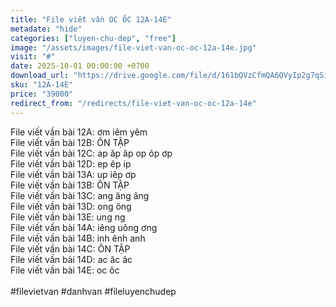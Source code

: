 ```yaml
---
title: "File viết vần OC ÔC 12A-14E"
metadate: "hide"
categories: ["luyen-chu-dep", "free"]
image: "/assets/images/file-viet-van-oc-oc-12a-14e.jpg"
visit: "#"
date: 2025-10-01 00:00:00 +0700
download_url: "https://drive.google.com/file/d/161bQVzCfmQA6QVyIp2g7qSivzh_zNsoF/view?fbclid=IwY2xjawNKBOdleHRuA2FlbQIxMABicmlkETFVdUtreWxOallLc2FSWEpPAR4ukXq9Yz2pc77TvJRh9O5jYAHH_ZAYeEDI6xPzZwTsPI32_-AcnfmtlIstuw_aem_VwZcZDPVr4H5rLGe0A6lSA"
sku: "12A-14E"
price: "39000"
redirect_from: "/redirects/file-viet-van-oc-oc-12a-14e"
---
```


File viết vần bài 12A: ơm iêm yêm</br>
File viết vần bài 12B: ÔN TẬP</br>
File viết vần bài 12C: ap ăp âp op ôp ơp</br>
File viết vần bài 12D: ep êp ip</br>
File viết vần bài 13A: up iêp ơp</br>
File viết vần bài 13B: ÔN TẬP</br>
File viết vần bài 13C: ang ăng âng</br>
File viết vần bài 13D: ong ông</br>
File viết vần bài 13E: ung ng</br>
File viết vần bài 14A: iêng uông ơng</br>
File viết vần bài 14B: inh ênh anh</br>
File viết vần bài 14C: ÔN TẬP</br>
File viết vần bài 14D: ac ăc âc</br>
File viết vần bài 14E: oc ôc</br>
</br>
#filevietvan #danhvan #fileluyenchudep

